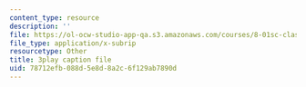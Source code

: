 ```yaml
---
content_type: resource
description: ''
file: https://ol-ocw-studio-app-qa.s3.amazonaws.com/courses/8-01sc-classical-mechanics-fall-2016/78712efb088d5e8d8a2c6f129ab7890d_W1lxlbJ0BZU.vtt
file_type: application/x-subrip
resourcetype: Other
title: 3play caption file
uid: 78712efb-088d-5e8d-8a2c-6f129ab7890d
---
```

